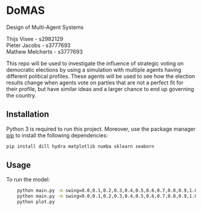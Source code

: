 # DoMAS
Design of Multi-Agent Systems

Thijs Visee - s2982129 <br>
Pieter Jacobs - s3777693 <br>
Mathew Melcherts - s3777693

This repo will be used to investigate the influence of strategic voting on democratic elections by using a simulation with multiple agents having different political profiles. These agents will be used to see how the election results change when agents vote on parties that are not a perfect fit for their profile, but have similar ideas and a larger chance to end up governing the country. 

## Installation
Python 3 is required to run this project.
Moreover, use the package manager [pip](https://pip.pypa.io/en/stable/) to install the following dependencies:
```bash
pip install dill hydra matplotlib numba sklearn seaborn
```
## Usage
To run the model:
```bash
    python main.py -m swing=0.0,0.1,0.2,0.3,0.4,0.5,0.6,0.7,0.8,0.9,1.0 polls=poll_2012
    python main.py -m swing=0.0,0.1,0.2,0.3,0.4,0.5,0.6,0.7,0.8,0.9,1.0 polls=poll_2021
    python plot.py
```